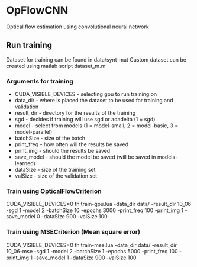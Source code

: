 # OpFlowCNN
Optical flow estimation using convolutional neural network

## Run training
Dataset for training can be found in data/synt-mat
Custom dataset can be created using matlab script dataset_m.m

### Arguments for training
* CUDA_VISIBLE_DEVICES - selecting gpu to run training on
* data_dir - where is placed the dataset to be used for training and validation
* result_dir - directory for the results of the training
* sgd - decides if training will use sgd or adadelta (1 = sgd)
* model - select from models (1 = model-small, 2 = model-basic, 3 = model-parallel) 
* batchSize - size of the batch
* print_freq - how often will the results be saved
* print_img - should the results be saved
* save_model - should the model be saved (will be saved in models-learned)
* dataSize - size of the training set
* valSize - size of the validation set

### Train using OpticalFlowCriterion
CUDA_VISIBLE_DEVICES=0 th train-gpu.lua -data_dir data/ -result_dir 10_06 -sgd 1 -model 2 -batchSize 10 -epochs 3000 -print_freq 100 -print_img 1 -save_model 0 -dataSize 900 -valSize 100

### Train using MSECriterion (Mean square error)
CUDA_VISIBLE_DEVICES=0 th train-mse.lua -data_dir data/ -result_dir 10_06-mse -sgd 1 -model 2 -batchSize 1 -epochs 5000 -print_freq 100 -print_img 1 -save_model 1 -dataSize 900 -valSize 100

